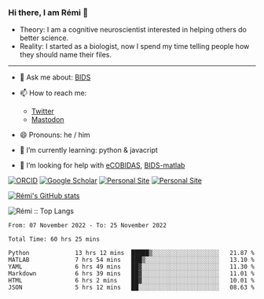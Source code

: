 ### Hi there, I am Rémi 👋

- Theory: I am a cognitive neuroscientist interested in helping others do better science.
- Reality: I started as a biologist, now I spend my time telling people how they should name their files.

<hr>

- 💬 Ask me about: [BIDS](https://bids-specification.readthedocs.io/en/stable/)

- 📫 How to reach me: 
  - [Twitter](https://twitter.com/RemiGau)
  - <a rel="me" href="https://kolektiva.social/@RemiGau">Mastodon</a>

- 😄 Pronouns: he / him

- 🌱 I’m currently learning: python & javacript

- 🤔 I’m looking for help with [eCOBIDAS](https://github.com/Remi-Gau/eCobidas), [BIDS-matlab](https://github.com/bids-standard/bids-matlab)

[![ORCID](https://img.shields.io/badge/ORCID-0000--0001--9813--3167-9745f5?style=flat-square.svg)](https://orcid.org/0000-0002-1535-9767)
[![Google Scholar](https://img.shields.io/badge/Google-Scholar-orange?style=flat-square.svg)](https://scholar.google.com/citations?user=gXOB3q8AAAAJ&hl=en)
[![Personal Site](https://img.shields.io/badge/Personal_Site-green?style=flat-square.svg)](https://remi-gau.github.io/)
[![Personal Site](https://img.shields.io/badge/Citation_Metadata-blue?style=flat-square.svg)](https://github.com/Remi-Gau/meta)

[![Rémi's GitHub stats](https://github-readme-stats.vercel.app/api?username=Remi-Gau&theme=midnight-purple)](https://github.com/anuraghazra/github-readme-stats)


<p><img src="https://github-readme-stats.vercel.app/api/top-langs/?username=Remi-Gau&langs_count=10&theme=tokyonight&layout=compact" alt="Rémi :: Top Langs" /></p>



<!--START_SECTION:waka-->

```text
From: 07 November 2022 - To: 25 November 2022

Total Time: 60 hrs 25 mins

Python             13 hrs 12 mins  █████▒░░░░░░░░░░░░░░░░░░░   21.87 %
MATLAB             7 hrs 54 mins   ███▒░░░░░░░░░░░░░░░░░░░░░   13.10 %
YAML               6 hrs 49 mins   ██▓░░░░░░░░░░░░░░░░░░░░░░   11.30 %
Markdown           6 hrs 39 mins   ██▓░░░░░░░░░░░░░░░░░░░░░░   11.01 %
HTML               6 hrs 2 mins    ██▓░░░░░░░░░░░░░░░░░░░░░░   10.01 %
JSON               5 hrs 12 mins   ██░░░░░░░░░░░░░░░░░░░░░░░   08.63 %
```

<!--END_SECTION:waka-->
